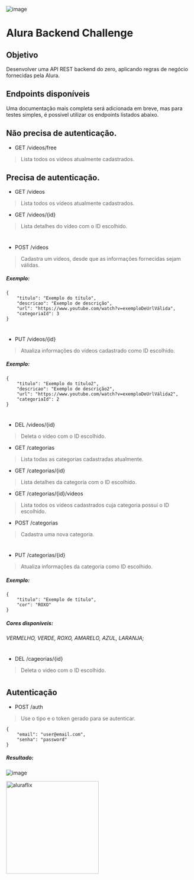 ![image](https://user-images.githubusercontent.com/97681752/185422155-9574bafc-cdc8-4f43-b2a3-7cac12bee8d8.png)
# Alura Backend Challenge 

<h2 id="objetivo"> Objetivo </h2>
Desenvolver uma API REST backend do zero, aplicando regras de negócio fornecidas pela Alura.

## Endpoints disponíveis
Uma documentação mais completa será adicionada em breve, mas para testes simples, é possivel utilizar os endpoints listados abaixo.


## Não precisa de autenticação.
- GET /videos/free
> Lista todos os vídeos atualmente cadastrados.

## Precisa de autenticação.

- GET /videos
> Lista todos os vídeos atualmente cadastrados.

- GET /videos/{id}
> Lista detalhes do vídeo com o ID escolhido.

#
- POST /videos
> Cadastra um vídeos, desde que as informações fornecidas sejam válidas. 
##### Exemplo:

``` 
{
    "titulo": "Exemplo do título",
    "descricao": "Exemplo de descrição",
    "url": "https://www.youtube.com/watch?v=exemploDeUrlVálida",
    "categoriaId": 3
} 
```
#

- PUT /videos/{id}
> Atualiza informações do vídeos cadastrado como ID escolhido.
##### Exemplo: 

```
{
    "titulo": "Exemplo do título2",
    "descricao": "Exemplo de descrição2",
    "url": "https://www.youtube.com/watch?v=exemploDeUrlVálida2",
    "categoriaId": 2
}

```

#
- DEL /videos/{id}
> Deleta o video com o ID escolhido.

- GET /categorias
> Lista todas as categorias cadastradas atualmente.

- GET /categorias/{id}
> Lista detalhes da categoria com o ID escolhido.

- GET /categorias/{id}/videos
> Lista todos os vídeos cadastrados cuja categoria possui o ID escolhido.

- POST /categorias
> Cadastra uma nova categoria.
#
- PUT /categorias/{id}
> Atualiza informações da categoria como ID escolhido. 
##### Exemplo: 
```
{
    "titulo": "Exemplo de título",
    "cor": "ROXO"
}

```
##### Cores disponíveis:
######     VERMELHO, VERDE, ROXO, AMARELO, AZUL, LARANJA;
#
- DEL /cageorias/{id}
> Deleta o video com o ID escolhido.
#

## Autenticação

- POST /auth
> Use o tipo e o token gerado para se autenticar.

```
{
    "email": "user@email.com",
    "senha": "password"
}
```

##### Resultado:

![image](https://user-images.githubusercontent.com/97681752/185518179-e0f1fa6e-f039-4267-90cf-709472cb2ffa.png)


<img src="https://user-images.githubusercontent.com/79534537/130516084-f199b740-4daf-4d67-a995-9bfdb2bd4560.png" alt="aluraflix" width="250"/>

